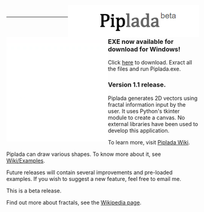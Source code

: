 <img align="right" src="https://github.com/aviral36/piplada/blob/master/piplada_icon.PNG">

<br>

***
<img align = "left" src = "https://github.com/aviral36/piplada/blob/master/wiki/animation_1.gif">

<br>

### EXE now available for download for Windows!

Click [here](https://aviral36.github.io/#Piplada) to download. Exract all the files and run Piplada.exe.

### Version 1.1 release.

Piplada generates 2D vectors using fractal information input by the user. It uses Python's tkinter module to create a canvas. No external libraries have been used to develop this application.

To learn more, visit [Piplada Wiki](https://github.com/aviral36/piplada/wiki).

Piplada can draw various shapes. To know more about it, see [Wiki/Examples](https://github.com/aviral36/piplada/wiki/Examples).

Future releases will contain several improvements and pre-loaded examples. If you wish to suggest a new feature, feel free to email me.
 
This is a beta release. 

Find out more about fractals, see the [Wikipedia page](https://en.wikipedia.org/wiki/Fractal).

